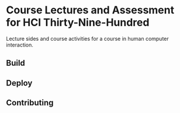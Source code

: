 # Course Lectures and Assessment for HCI Thirty-Nine-Hundred

Lecture sides and course activities for a course in human computer interaction.

## Build

## Deploy

## Contributing


